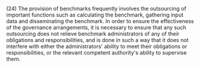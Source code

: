 (24) The provision of benchmarks frequently involves the outsourcing of important functions such as calculating the benchmark, gathering input data and disseminating the benchmark. In order to ensure the effectiveness of the governance arrangements, it is necessary to ensure that any such outsourcing does not relieve benchmark administrators of any of their obligations and responsibilities, and is done in such a way that it does not interfere with either the administrators' ability to meet their obligations or responsibilities, or the relevant competent authority's ability to supervise them.